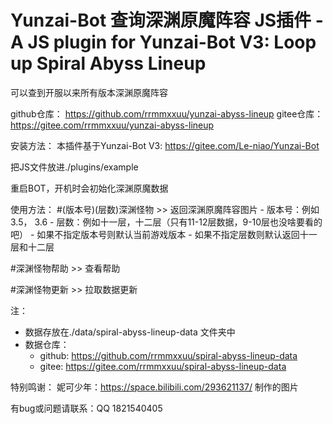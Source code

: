 # Yunzai-Bot 查询深渊原魔阵容 JS插件 - A JS plugin for Yunzai-Bot V3: Loop up Spiral Abyss Lineup

可以查到开服以来所有版本深渊原魔阵容

github仓库： https://github.com/rrmmxxuu/yunzai-abyss-lineup
gitee仓库：https://gitee.com/rrmmxxuu/yunzai-abyss-lineup

安装方法：
  本插件基于Yunzai-Bot V3: https://gitee.com/Le-niao/Yunzai-Bot
  
  把JS文件放进./plugins/example
  
  重启BOT，开机时会初始化深渊原魔数据
  
使用方法：
  #(版本号)(层数)深渊怪物 >> 返回深渊原魔阵容图片
      - 版本号：例如3.5， 3.6
      - 层数：例如十一层，十二层（只有11-12层数据，9-10层也没啥要看的吧）
      - 如果不指定版本号则默认当前游戏版本
      - 如果不指定层数则默认返回十一层和十二层
      
  #深渊怪物帮助 >> 查看帮助
  
  #深渊怪物更新 >> 拉取数据更新
 
注：
  - 数据存放在./data/spiral-abyss-lineup-data 文件夹中
  - 数据仓库：
    - github: https://github.com/rrmmxxuu/spiral-abyss-lineup-data
    - gitee: https://gitee.com/rrmmxxuu/spiral-abyss-lineup-data
    
特别鸣谢：
  妮可少年：https://space.bilibili.com/293621137/  制作的图片
  
有bug或问题请联系：QQ 1821540405
  
